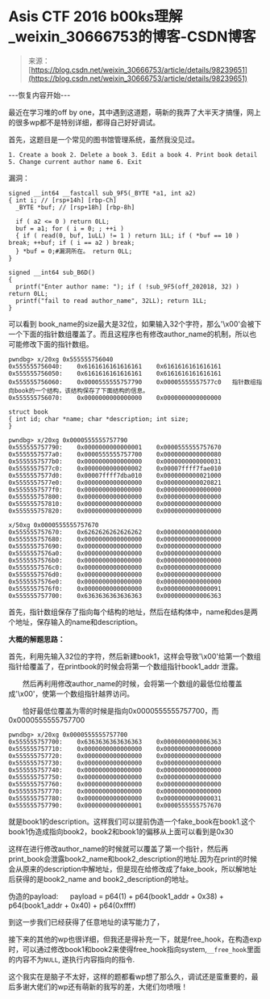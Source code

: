 <!--yml
category: 未分类
date: 2022-04-26 14:54:58
-->

# Asis CTF 2016 b00ks理解_weixin_30666753的博客-CSDN博客

> 来源：[https://blog.csdn.net/weixin_30666753/article/details/98239651](https://blog.csdn.net/weixin_30666753/article/details/98239651)

---恢复内容开始---

最近在学习堆的off by one，其中遇到这道题，萌新的我弄了大半天才搞懂，网上的很多wp都不是特别详细，都得自己好好调试。

首先，这题目是一个常见的图书馆管理系统，虽然我没见过。

```
1. Create a book 2. Delete a book 3. Edit a book 4. Print book detail 5. Change current author name 6. Exit
```

漏洞：

```
signed __int64 __fastcall sub_9F5(_BYTE *a1, int a2)
{ int i; // [rsp+14h] [rbp-Ch]
  _BYTE *buf; // [rsp+18h] [rbp-8h]

  if ( a2 <= 0 ) return 0LL;
  buf = a1; for ( i = 0; ; ++i )
  { if ( read(0, buf, 1uLL) != 1 ) return 1LL; if ( *buf == 10 ) break; ++buf; if ( i == a2 ) break;
  } *buf = 0;#漏洞所在。 return 0LL;
}
```

```
signed __int64 sub_B6D()
{
  printf("Enter author name: "); if ( !sub_9F5(off_202018, 32) ) return 0LL;
  printf("fail to read author_name", 32LL); return 1LL;
}
```

可以看到 book_name的size最大是32位，如果输入32个字符，那么'\x00'会被下一个下面的指针数组覆盖了。而且这程序也有修改author_name的机制，所以也可能修改下面的指针数组。

```
pwndbg> x/20xg 0x555555756040
0x555555756040:    0x6161616161616161    0x6161616161616161
0x555555756050:    0x6161616161616161    0x6161616161616161
0x555555756060:    0x0000555555757790    0x00005555557577c0   指针数组指向book的一个结构，该结构保存了下面结构的信息。
0x555555756070:    0x0000000000000000    0x0000000000000000
```

```
struct book
{ int id; char *name; char *description; int size;
}
```

```
pwndbg> x/20xg 0x0000555555757790
0x555555757790:    0x0000000000000001    0x0000555555757670
0x5555557577a0:    0x0000555555757700    0x0000000000000080
0x5555557577b0:    0x0000000000000000    0x0000000000000031
0x5555557577c0:    0x0000000000000002    0x00007ffff7fae010
0x5555557577d0:    0x00007ffff7dba010    0x0000000000021000
0x5555557577e0:    0x0000000000000000    0x0000000000020821
0x5555557577f0:    0x0000000000000000    0x0000000000000000
0x555555757800:    0x0000000000000000    0x0000000000000000
0x555555757810:    0x0000000000000000    0x0000000000000000
0x555555757820:    0x0000000000000000    0x0000000000000000
```

```
x/50xg 0x0000555555757670
0x555555757670:    0x6262626262626262    0x0000000000000000
0x555555757680:    0x0000000000000000    0x0000000000000000
0x555555757690:    0x0000000000000000    0x0000000000000000
0x5555557576a0:    0x0000000000000000    0x0000000000000000
0x5555557576b0:    0x0000000000000000    0x0000000000000000
0x5555557576c0:    0x0000000000000000    0x0000000000000000
0x5555557576d0:    0x0000000000000000    0x0000000000000000
0x5555557576e0:    0x0000000000000000    0x0000000000000000
0x5555557576f0:    0x0000000000000000    0x0000000000000091
0x555555757700:    0x6363636363636363    0x0000000000006363
```

首先，指针数组保存了指向每个结构的地址，然后在结构体中，name和des是两个地址，保存输入的name和description。

**大概的解题思路：**

首先，利用先输入32位的字符，然后新建book1，这样会导致'\x00'给第一个数组指针给覆盖了，在printbook的时候会将第一个数组指针book1_addr 泄露。

　　然后再利用修改author_name的时候，会将第一个数组的最低位给覆盖成'\x00'，使第一个数组指针越界访问。

　　恰好最低位覆盖为零的时候是指向0x0000555555757700，而0x0000555555757700

```
pwndbg> x/20xg 0x0000555555757700
0x555555757700:    0x6363636363636363    0x0000000000006363
0x555555757710:    0x0000000000000000    0x0000000000000000
0x555555757720:    0x0000000000000000    0x0000000000000000
0x555555757730:    0x0000000000000000    0x0000000000000000
0x555555757740:    0x0000000000000000    0x0000000000000000
0x555555757750:    0x0000000000000000    0x0000000000000000
0x555555757760:    0x0000000000000000    0x0000000000000000
0x555555757770:    0x0000000000000000    0x0000000000000000
0x555555757780:    0x0000000000000000    0x0000000000000031
0x555555757790:    0x0000000000000001    0x0000555555757670
```

就是book1的description。这样我们可以提前伪造一个fake_book在book1.这个book1伪造成指向book2，book2和book1的偏移从上面可以看到是0x30

这样在进行修改author_name的时候就可以覆盖了第一个指针，然后再print_book会泄露book2_name和book2_description的地址.因为在print的时候会从原来的description中解地址，但是现在给修改成了fake_book，所以解地址后获得的是book2_name and book2_description的地址。

伪造的payload:      payload = p64(1) + p64(book1_addr + 0x38) + p64(book1_addr + 0x40) + p64(0xffff)

到这一步我们已经获得了任意地址的读写能力了，

接下来的其他的wp也很详细，但我还是得补充一下，就是free_hook，在构造exp时，可以通过修改book1和book2来使得free_hook指向system,`__free_hook`里面的内容不为`NULL`, 遂执行内容指向的指令.

这个我实在是脑子不太好，这样的题都看wp想了那么久，调试还是蛮重要的，最后多谢大佬们的wp还有萌新的我写的差，大佬们勿喷哦！